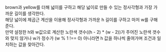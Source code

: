 brown과 yellow를 더해 넓이를 구하고 해당 넓이로 만들 수 있는 정사각형과 가장 가까운 길이를 생각한다. <br>
해당 넓이에 제곱근 계산을 이용해 정사각형과 가까운 h 길이를 구하고 마저 w를 구해준다. <br>
만약 설정한 h와 w값으로 계산한 노란색 갯수((h - 2) \* (w - 2))가 주어진 노란색 갯수와 맞지 않거나 w가 정수가 (w % 1 !== 0) 아니라면 h 값을 하나씩 줄여가며 조건과 일치하는 값을 찾아간다.
